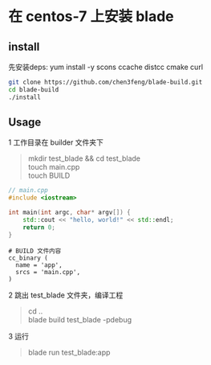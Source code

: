 
# 在 centos-7 上安装 blade 

## install

先安装deps:
yum install -y  scons ccache  distcc  cmake curl 

```bash
git clone https://github.com/chen3feng/blade-build.git
cd blade-build
./install
```

## Usage

1 工作目录在 builder 文件夹下

> mkdir test_blade && cd test_blade  
> touch main.cpp  
> touch BUILD  

```cpp
// main.cpp
#include <iostream>

int main(int argc, char* argv[]) {
    std::cout << "hello, world!" << std::endl;
    return 0;
}
```

```
# BUILD 文件内容
cc_binary (
  name = 'app',
  srcs = 'main.cpp',
)
```

2 跳出 test_blade 文件夹，编译工程

> cd ..  
> blade build test_blade -pdebug 

3 运行

> blade run test_blade:app